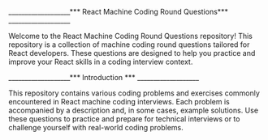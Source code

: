 ___________________*** React Machine Coding Round Questions*** ___________________

Welcome to the React Machine Coding Round Questions repository! This repository is a collection of machine coding round questions tailored for React developers. These questions are designed to help you practice and improve your React skills in a coding interview context.

___________________*** Introduction *** ___________________

This repository contains various coding problems and exercises commonly encountered in React machine coding interviews. Each problem is accompanied by a description and, in some cases, example solutions. Use these questions to practice and prepare for technical interviews or to challenge yourself with real-world coding problems.
